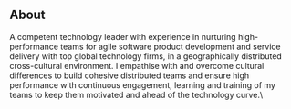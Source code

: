 ## About
A competent technology leader with experience in nurturing high-performance teams for agile software product development and service delivery with top global technology firms, in a geographically distributed cross-cultural environment. I empathise with and overcome cultural differences to build cohesive distributed teams and ensure high performance with continuous engagement, learning and training of my teams to keep them motivated and ahead of the technology curve.\


